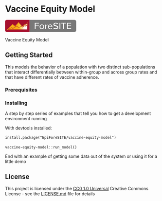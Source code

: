 # Vaccine Equity Model
[![ForeSITE Group](https://github.com/EpiForeSITE/software/blob/e82ed88f75e0fe5c0a1a3b38c2b94509f122019c/docs/assets/foresite-software-badge.svg)](https://github.com/EpiForeSITE)

Vaccine Equity Model

## Getting Started

This models the behavior of a population with two distinct sub-populations
that interact differentially between within-group and across group rates
and that have different rates of vaccine adherence.

### Prerequisites


### Installing

A step by step series of examples that tell you how to get a development
environment running

With devtools installed:

    install.package("EpiForeSITE/vaccine-equity-model")

    vaccine-equity-model::run_model()

End with an example of getting some data out of the system or using it
for a little demo

## License

This project is licensed under the [CC0 1.0 Universal](LICENSE.md)
Creative Commons License - see the [LICENSE.md](LICENSE.md) file for
details
